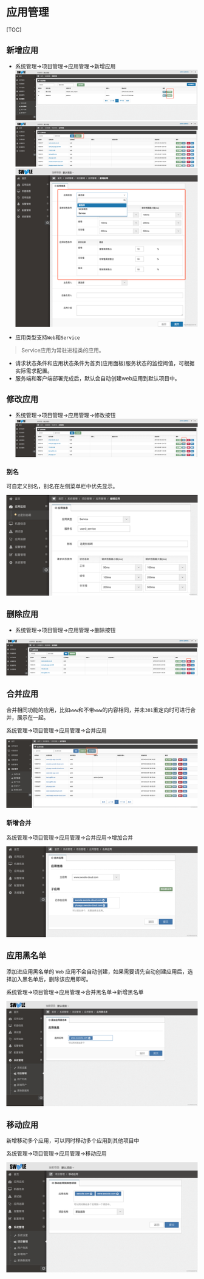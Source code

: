 # 应用管理
[TOC]
## 新增应用

* 系统管理->项目管理->应用管理->新增应用
![应用管理.png](images/1552255630467-acfefbd6-d61b-43e0-a0af-dbfa7546373a.png)
![新增应用.png](images/1552255817765-597535e0-c89d-404f-8449-d126c8fceb9f.png)
![新增应用2.png](images/watermark,type_d3F5LW1pY3JvaGVp,size_10,text_6K-G5rKD572R57uc54mI5p2D5omA5pyJ,color_FFFFFF,shadow_50,t_80,g_se,x_10,y_10-20190806131146152.png)

- 应用类型支持`Web`和`Service`

> Service应用为常驻进程类的应用。

- 请求状态条件和应用状态条件为首页(应用面板)服务状态的监控阈值，可根据实际需求配置。
- 服务端和客户端部署完成后，默认会自动创建web应用到默认项目中。

## 修改应用

* 系统管理->项目管理->应用管理->修改按钮
![image.png](images/1552257318345-f55aa23b-e7d4-4d68-a72b-dc3303fa094d-20190806131635137.png)

### 别名

可自定义别名，别名在左侧菜单栏中优先显示。

![image.png](images/watermark,type_d3F5LW1pY3JvaGVp,size_10,text_6K-G5rKD572R57uc54mI5p2D5omA5pyJ,color_FFFFFF,shadow_50,t_80,g_se,x_10,y_10-20190806131653084.png)

## 删除应用

* 系统管理->项目管理->应用管理->删除按钮

![删除应用.png](images/1552257917681-26dd9031-27ff-4c10-bd9b-aa75f64a6c3f.png)

## 合并应用

合并相同功能的应用，比如`www`和不带`www`的内容相同，并未`301`重定向时可进行合并，展示在一起。

系统管理->项目管理->应用管理->合并应用

![image.png](images/watermark,type_d3F5LW1pY3JvaGVp,size_14,text_6K-G5rKD572R57uc54mI5p2D5omA5pyJ,color_FFFFFF,shadow_50,t_80,g_se,x_10,y_10-20190806131721452.png)

### 新增合并

系统管理->项目管理->应用管理->合并应用->增加合并

![image.png](images/watermark,type_d3F5LW1pY3JvaGVp,size_14,text_6K-G5rKD572R57uc54mI5p2D5omA5pyJ,color_FFFFFF,shadow_50,t_80,g_se,x_10,y_10-20190806131730387.png)

## 应用黑名单

添加进应用黑名单的 `Web` 应用不会自动创建，如果需要请先自动创建应用后，选择加入黑名单后，删除该应用即可。

系统管理->项目管理->应用管理->合并黑名单->新增黑名单

![image.png](images/watermark,type_d3F5LW1pY3JvaGVp,size_14,text_6K-G5rKD572R57uc54mI5p2D5omA5pyJ,color_FFFFFF,shadow_50,t_80,g_se,x_10,y_10-20190806131741192.png)

## 移动应用

新增移动多个应用，可以同时移动多个应用到其他项目中

系统管理->项目管理->应用管理->移动应用

![image.png](images/watermark,type_d3F5LW1pY3JvaGVp,size_14,text_6K-G5rKD572R57uc54mI5p2D5omA5pyJ,color_FFFFFF,shadow_50,t_80,g_se,x_10,y_10-20190806131800316.png)